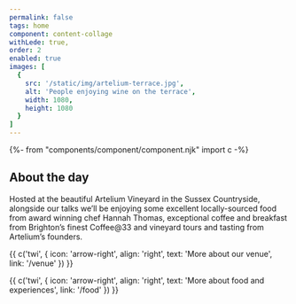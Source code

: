 ```yaml
---
permalink: false
tags: home
component: content-collage
withLede: true,
order: 2
enabled: true
images: [
  {
    src: '/static/img/artelium-terrace.jpg',
    alt: 'People enjoying wine on the terrace',
    width: 1080,
    height: 1080
  }
]
---
```

{%- from "components/component/component.njk" import c -%}

## About the day

Hosted at the beautiful Artelium Vineyard in the Sussex Countryside, alongside our talks we’ll be enjoying some excellent locally-sourced food from award winning chef Hannah Thomas, exceptional coffee and breakfast from Brighton’s finest Coffee@33 and vineyard tours and tasting from Artelium’s founders.

<p>{{ c('twi', { icon: 'arrow-right', align: 'right', text: 'More about our venue', link: '/venue' }) }}</p>

<p>{{ c('twi', { icon: 'arrow-right', align: 'right', text: 'More about food and experiences', link: '/food' }) }}</p>
